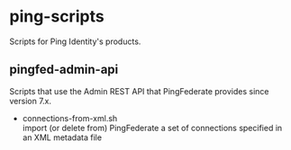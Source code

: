 ping-scripts
============

Scripts for Ping Identity's products.

pingfed-admin-api
-----------------

Scripts that use the Admin REST API that PingFederate provides since version 7.x.

- connections-from-xml.sh  
  import (or delete from) PingFederate a set of connections specified in an XML metadata file
